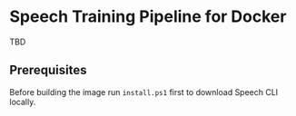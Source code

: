 # Speech Training Pipeline for Docker

TBD

## Prerequisites

Before building the image run `install.ps1` first to download Speech CLI locally.